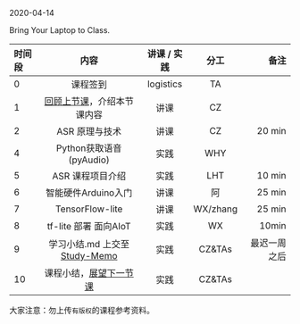2020-04-14

Bring Your Laptop to Class. 

| 时间段  |  内容     |  讲课 / 实践     |   分工  |   备注   |
| :---   | :----:    |   :----:    |    :----:    |    ---: |
|   0    | 课程签到     |  logistics   |     TA     |        |
|   1    | [回顾上节课](../WW8/WW8-stis-plan.md)，介绍本节课内容 |    讲课     |   CZ   |      |
|   2    | ASR 原理与技术  |  讲课    |    CZ    |     20 min    |
|   4    | Python获取语音(pyAudio)    |   实践    |   WHY    |         |
|   5    | ASR 课程项目介绍 |  实践   |    LHT    |     10 min    |
|   6    | 智能硬件Arduino入门 | 讲课    |  阿  |  25 min  | 
|   7    | TensorFlow-lite |  讲课   |   WX/zhang  |  25 min    |
|   8    | tf-lite 部署 面向AIoT |  实践   |  WX  |  10min   | 
|   9    | 学习小结.md 上交至[Study-Memo](../../Study-Memo)   |  实践    |     CZ&TAs     |   最迟一周之后     |
|   10    | 课程小结，[展望下一节课](../../Weeks/WW10/WW10-stis-plan.md)   |  实践    |     CZ&TAs     |      |



大家注意：勿上传``有版权``的课程参考资料。
